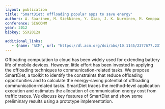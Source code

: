 ```yaml
---
layout: publication
title: "SmartDiet: offloading popular apps to save energy"
authors: A. Saarinen, M. Siekkinen, Y. Xiao, J. K. Nurminen, M. Kemppainen, P. Hui
conference: SIGCOMM
year: 2012
bibkey: SSX2012a

additional_links:
   - {name: "ACM", url: "https://dl.acm.org/doi/abs/10.1145/2377677.2377739"}
---
```

Offloading computation to cloud has been widely used for extending battery life of mobile devices. However, little effort has been invested in applying the offloading techniques to communication-related tasks. We propose SmartDiet, a toolkit to identify the constraints that reduce offloading opportunities and to calculate the energy-saving potential of offloading communication-related tasks. SmartDiet traces the method-level application execution and estimates the allocation of communication energy cost from traffic traces. We discuss key features of SmartDiet and show some preliminary results using a prototype implementation.
